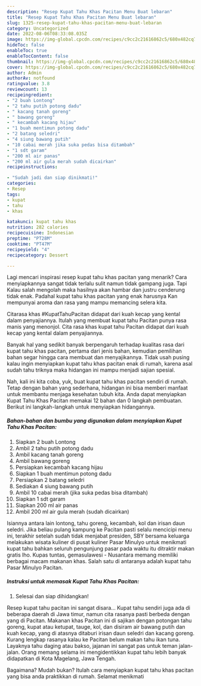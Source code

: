 ```yaml
---
description: "Resep Kupat Tahu Khas Pacitan Menu Buat lebaran"
title: "Resep Kupat Tahu Khas Pacitan Menu Buat lebaran"
slug: 1325-resep-kupat-tahu-khas-pacitan-menu-buat-lebaran
category: Uncategorized
date: 2022-08-06T08:33:08.035Z
image: https://img-global.cpcdn.com/recipes/c9cc2c21616862c5/680x482cq70/kupat-tahu-khas-pacitan-foto-resep-utama.jpg
hideToc: false
enableToc: true
enableTocContent: false
thumbnail: https://img-global.cpcdn.com/recipes/c9cc2c21616862c5/680x482cq70/kupat-tahu-khas-pacitan-foto-resep-utama.jpg
cover: https://img-global.cpcdn.com/recipes/c9cc2c21616862c5/680x482cq70/kupat-tahu-khas-pacitan-foto-resep-utama.jpg
author: Admin
authorAv: notfound
ratingvalue: 3.8
reviewcount: 13
recipeingredient:
- "2 buah Lontong"
- "2 tahu putih potong dadu"
- " kacang tanah goreng"
- " bawang goreng"
- " kecambah kacang hijau"
- "1 buah mentimun potong dadu"
- "2 batang seledri"
- "4 siung bawang putih"
- "10 cabai merah jika suka pedas bisa ditambah"
- "1 sdt garam"
- "200 ml air panas"
- "200 ml air gula merah sudah dicairkan"
recipeinstructions:

- "Sudah jadi dan siap dinikmati!"
categories:
- Resep
tags:
- kupat
- tahu
- khas

katakunci: kupat tahu khas 
nutrition: 282 calories
recipecuisine: Indonesian
preptime: "PT28M"
cooktime: "PT47M"
recipeyield: "4"
recipecategory: Dessert

---
```



Lagi mencari inspirasi resep kupat tahu khas pacitan yang menarik? Cara menyiapkannya sangat tidak terlalu sulit namun tidak gampang juga. Tapi Kalau salah mengolah maka hasilnya akan hambar dan justru cenderung tidak enak. Padahal kupat tahu khas pacitan yang enak harusnya Kan mempunyai aroma dan rasa yang mampu memancing selera kita.


Citarasa khas #KupatTahuPacitan didapat dari kuah kecap yang kental dalam penyajiannya. Itulah yang membuat kupat tahu Pacitan punya rasa manis yang menonjol. Cita rasa khas kupat tahu Pacitan didapat dari kuah kecap yang kental dalam penyajiannya.

Banyak hal yang sedikit banyak berpengaruh terhadap kualitas rasa dari kupat tahu khas pacitan, pertama dari jenis bahan, kemudian pemilihan bahan segar hingga cara membuat dan menyajikannya. Tidak usah pusing kalau ingin menyiapkan kupat tahu khas pacitan enak di rumah, karena asal sudah tahu triknya maka hidangan ini mampu menjadi sajian spesial.


Nah, kali ini kita coba, yuk, buat kupat tahu khas pacitan sendiri di rumah. Tetap dengan bahan yang sederhana, hidangan ini bisa memberi manfaat untuk membantu menjaga kesehatan tubuh kita. Anda dapat menyiapkan Kupat Tahu Khas Pacitan memakai 12 bahan dan 0 langkah pembuatan. Berikut ini langkah-langkah untuk menyiapkan hidangannya.

<!--inarticleads1-->

##### Bahan-bahan dan bumbu yang digunakan dalam menyiapkan Kupat Tahu Khas Pacitan:

1. Siapkan 2 buah Lontong
1. Ambil 2 tahu putih potong dadu
1. Ambil  kacang tanah goreng
1. Ambil  bawang goreng
1. Persiapkan  kecambah kacang hijau
1. Siapkan 1 buah mentimun potong dadu
1. Persiapkan 2 batang seledri
1. Sediakan 4 siung bawang putih
1. Ambil 10 cabai merah (jika suka pedas bisa ditambah)
1. Siapkan 1 sdt garam
1. Siapkan 200 ml air panas
1. Ambil 200 ml air gula merah (sudah dicairkan)


Isiannya antara lain lontong, tahu goreng, kecambah, kol dan irisan daun seledri. Jika beliau pulang kampung ke Pacitan pasti selalu mencicipi menu ini, terakhir setelah sudah tidak menjabat presiden, SBY bersama keluarga melakukan wisata kuliner di pusat kuliner Pasar Minulyo untuk menikmati kupat tahu bahkan seluruh pengunjung pasar pada waktu itu ditraktir makan gratis lho. Kupas tuntas, gemasulawesi - Nusantara memang memiliki berbagai macam makanan khas. Salah satu di antaranya adalah kupat tahu Pasar Minulyo Pacitan. 

<!--inarticleads2-->

##### Instruksi untuk memasak Kupat Tahu Khas Pacitan:


1. Selesai dan siap dihidangkan!

Resep kupat tahu pacitan ini sangat disara… Kupat tahu sendiri juga ada di beberapa daerah di Jawa timur, namun cita rasanya pasti berbeda dengan yang di Pacitan. Makanan khas Pacitan ini di sajikan dengan potongan tahu goreng, kupat atau ketupat, tauge, kol, dan disiram air bawang putih dan kuah kecap, yang di atasnya ditaburi irisan daun seledri dan kacang goreng. Kurang lengkap rasanya kalau ke Pacitan belum makan tahu ikan tuna. Layaknya tahu daging atau bakso, jajanan ini sangat pas untuk teman jalan-jalan. Orang memang selama ini mengidentikkan kupat tahu lebih banyak didapatkan di Kota Magelang, Jawa Tengah. 

Bagaimana? Mudah bukan? Itulah cara menyiapkan kupat tahu khas pacitan yang bisa anda praktikkan di rumah. Selamat menikmati
